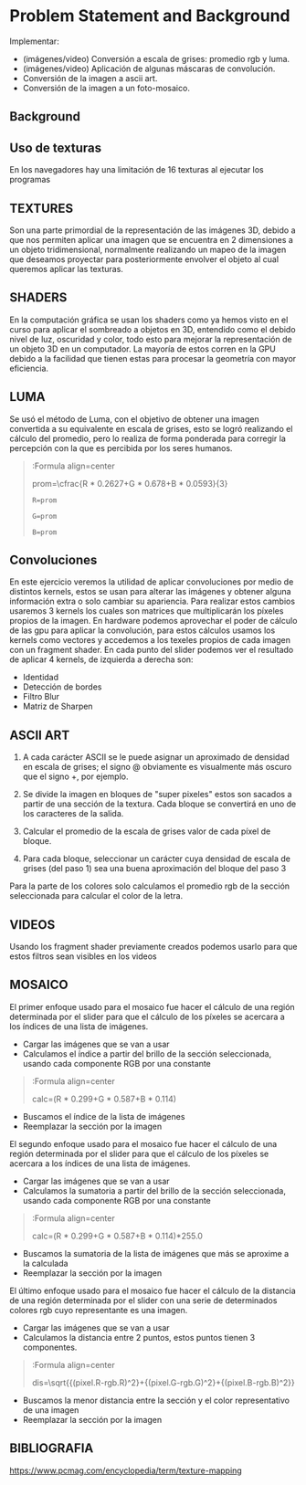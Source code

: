 # Problem Statement and Background

Implementar:

* (imágenes/video) Conversión a escala de grises: promedio rgb y luma.
* (imágenes/video) Aplicación de algunas máscaras de convolución.
* Conversión de la imagen a ascii art.
* Conversión de la imagen a un foto-mosaico.


## Background   

## Uso de texturas

En los navegadores hay una limitación de 16 texturas al ejecutar los programas

## TEXTURES
Son una parte primordial de la representación de las imágenes 3D, debido a que nos permiten aplicar una imagen que se encuentra en 2 dimensiones a un objeto tridimensional, normalmente realizando un mapeo de la imagen que deseamos proyectar para posteriormente envolver el objeto al cual queremos aplicar las texturas.

## SHADERS
En la computación gráfica se usan los shaders como ya hemos visto en el curso para aplicar el sombreado a objetos en 3D, entendido como el debido nivel de luz, oscuridad y color, todo esto para mejorar la representación de un objeto 3D en un computador. La mayoría de estos corren en la GPU debido a la facilidad que tienen estas para procesar la geometría con mayor eficiencia.

## LUMA
 Se usó el método de Luma, con el objetivo de obtener una imagen convertida a su equivalente en escala de grises, esto se logró realizando el cálculo del promedio, pero lo realiza de forma ponderada para corregir la percepción con la que es percibida por los seres humanos.
> :Formula align=center
>
> prom=\cfrac{R \* 0.2627+G \* 0.678+B \* 0.0593}{3}
>
> ```
> R=prom
> ```
>
> ```
> G=prom
> ```
>
> ```
> B=prom
> ```

## Convoluciones

En este ejercicio veremos la utilidad de aplicar convoluciones por medio de distintos kernels, estos se usan para alterar las imágenes y obtener alguna información extra o solo cambiar su apariencia. Para realizar estos cambios usaremos 3 kernels los cuales son matrices que multiplicarán los píxeles propios de la imagen. 
En hardware podemos aprovechar el poder de cálculo de las gpu para aplicar la convolución, para estos cálculos usamos los kernels como vectores y accedemos a los texeles propios de cada imagen con un fragment shader.
En cada punto del slider podemos ver el resultado de aplicar 4 kernels, de izquierda a derecha son:

* Identidad
* Detección de bordes
* Filtro Blur
* Matriz de Sharpen

## ASCII ART
1. A cada carácter ASCII se le puede asignar un aproximado de densidad en escala de grises; 
el signo @ obviamente es visualmente más oscuro que el signo +, por ejemplo.

2. Se divide la imagen en bloques de "super pixeles" estos son sacados a partir de una sección de la textura. Cada bloque se convertirá en uno de los 
caracteres de la salida.

3. Calcular el promedio de la escala de grises valor de cada píxel de bloque.
   
4. Para cada bloque, seleccionar un carácter cuya densidad de escala de grises (del paso 1) sea 
una buena aproximación del bloque del paso 3

Para la parte de los colores solo calculamos el promedio rgb de la sección seleccionada para calcular el color de la letra.

## VIDEOS

Usando los fragment shader previamente creados podemos usarlo para que estos filtros sean visibles en los videos

## MOSAICO 

El primer enfoque usado para el mosaico fue hacer el cálculo de una región determinada por el slider para que el cálculo de los píxeles se acercara a los índices de una lista de imágenes.
* Cargar las imágenes que se van a usar
* Calculamos el índice a partir del brillo de la sección seleccionada, usando cada componente RGB por una constante
> :Formula align=center
>
> calc=(R \* 0.299+G \* 0.587+B \* 0.114)
* Buscamos el índice de la lista de imágenes
* Reemplazar la sección por la imagen

El segundo enfoque usado para el mosaico fue hacer el cálculo de una región determinada por el slider para que el cálculo de los píxeles se acercara a los índices de una lista de imágenes.
* Cargar las imágenes que se van a usar
* Calculamos la sumatoria a partir del brillo de la sección seleccionada, usando cada componente RGB por una constante
> :Formula align=center
>
> calc=(R \* 0.299+G \* 0.587+B \* 0.114)\*255.0
* Buscamos la sumatoria de la lista de imágenes que más se aproxime a la calculada
* Reemplazar la sección por la imagen

El último enfoque usado para el mosaico fue hacer el cálculo de la distancia de una región determinada por el slider con una serie de determinados colores rgb cuyo representante es una imagen.
* Cargar las imágenes que se van a usar
* Calculamos la distancia entre 2 puntos, estos puntos tienen 3 componentes.
> :Formula align=center
>
> dis=\sqrt{{(pixel.R-rgb.R)^2}+{(pixel.G-rgb.G)^2}+{(pixel.B-rgb.B)^2}}
* Buscamos la menor distancia entre la sección y el color representativo de una imagen
* Reemplazar la sección por la imagen

## BIBLIOGRAFIA
https://www.pcmag.com/encyclopedia/term/texture-mapping


